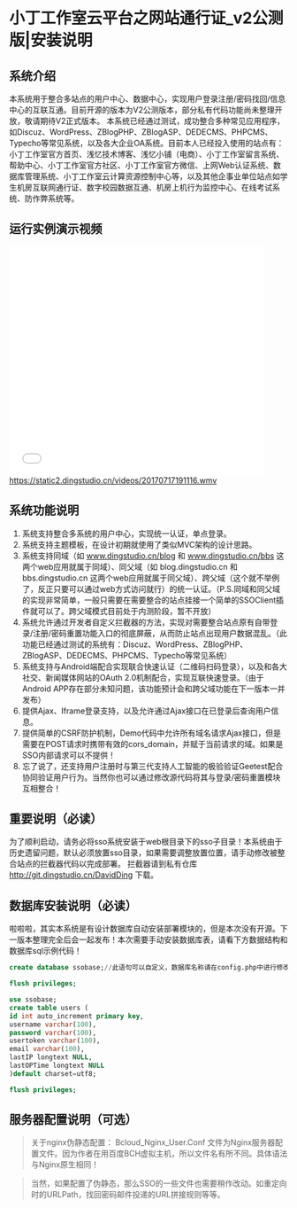 ﻿# 小丁工作室云平台之网站通行证_v2公测版|安装说明

## 系统介绍
本系统用于整合多站点的用户中心、数据中心，实现用户登录注册/密码找回/信息中心的互联互通。目前开源的版本为V2公测版本，部分私有代码功能尚未整理开放，敬请期待V2正式版本。
本系统已经通过测试，成功整合多种常见应用程序，如Discuz、WordPress、ZBlogPHP、ZBlogASP、DEDECMS、PHPCMS、Typecho等常见系统，以及各大企业OA系统。目前本人已经投入使用的站点有：小丁工作室官方首页、浅忆技术博客、浅忆小铺（电商）、小丁工作室留言系统、帮助中心、小丁工作室官方社区、小丁工作室官方微信、上网Web认证系统、数据库管理系统、小丁工作室云计算资源控制中心等，以及其他企事业单位站点如学生机房互联网通行证、数字校园数据互通、机房上机行为监控中心、在线考试系统、防作弊系统等。

## 运行实例演示视频
<embed src="wangyesheji1.wmv" width="460" height="414" autostart="1" filename="mms:/wangyesheji1.wmv" showcontrols="1" showstatusbar="1"></embed>
https://static2.dingstudio.cn/videos/20170717191116.wmv

## 系统功能说明
1. 系统支持整合多系统的用户中心，实现统一认证，单点登录。
2. 系统支持主题模板，在设计初期就使用了类似MVC架构的设计思路。
3. 系统支持同域（如 www.dingstudio.cn/blog 和 www.dingstudio.cn/bbs 这两个web应用就属于同域）、同父域（如 blog.dingstudio.cn 和 bbs.dingstudio.cn 这两个web应用就属于同父域）、跨父域（这个就不举例了，反正只要可以通过web方式访问就行）的统一认证。（P.S.同域和同父域的实现非常简单，一般只需要在需要整合的站点挂接一个简单的SSOClient插件就可以了。跨父域模式目前处于内测阶段，暂不开放）
4. 系统允许通过开发者自定义拦截器的方法，实现对需要整合站点原有自带登录/注册/密码重置功能入口的彻底屏蔽，从而防止站点出现用户数据混乱。（此功能已经通过测试的系统有：Discuz、WordPress、ZBlogPHP、ZBlogASP、DEDECMS、PHPCMS、Typecho等常见系统）
5. 系统支持与Android端配合实现联合快速认证（二维码扫码登录），以及和各大社交、新闻媒体网站的OAuth 2.0机制配合，实现互联快速登录。（由于Android APP存在部分未知问题，该功能预计会和跨父域功能在下一版本一并发布）
6. 提供Ajax、Iframe登录支持，以及允许通过Ajax接口在已登录后查询用户信息。
7. 提供简单的CSRF防护机制，Demo代码中允许所有域名请求Ajax接口，但是需要在POST请求时携带有效的cors_domain，并赋于当前请求的域。如果是SSO内部请求可以不提供！
8. 忘了说了，还支持用户注册时与第三代支持人工智能的极验验证Geetest配合协同验证用户行为。当然你也可以通过修改源代码将其与登录/密码重置模块互相整合！

## 重要说明（必读）
为了顺利启动，请务必将sso系统安装于web根目录下的sso子目录！本系统由于历史遗留问题，默认必须放置sso目录，如果需要调整放置位置，请手动修改被整合站点的拦截器代码以完成部署。
拦截器请到私有仓库 http://git.dingstudio.cn/DavidDing 下载。

## 数据库安装说明（必读）
啦啦啦，其实本系统是有设计数据库自动安装部署模块的，但是本次没有开源。下一版本整理完全后会一起发布！本次需要手动安装数据库表，请看下方数据结构和数据库sql示例代码！

``` sql
create database ssobase;//此语句可以自定义，数据库名称请在config.php中进行修改。

flush privileges;

use ssobase;
create table users (
id int auto_increment primary key,
username varchar(100),
password varchar(100),
usertoken varchar(100),
email varchar(100),
lastIP longtext NULL,
lastOPTime longtext NULL
)default charset=utf8;

flush privileges;
```

## 服务器配置说明（可选）
> 关于nginx伪静态配置：
Bcloud_Nginx_User.Conf 文件为Nginx服务器配置文件。因为作者在用百度BCH虚拟主机，所以文件名有所不同。具体语法与Nginx原生相同！

> 当然，如果配置了伪静态，那么SSO的一些文件也需要稍作改动。如重定向时的URLPath，找回密码邮件投递的URL拼接规则等等。

